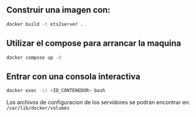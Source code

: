 ## Construir una imagen con:

```bash
docker build -t ets2server .
```

## Utilizar el compose para arrancar la maquina

```bash
docker compose up -d
```

## Entrar con una consola interactiva

```bash
docker exec -it <ID_CONTENEDOR> bash
```

Los archivos de configuracion de los servidores se podran encontrar en: `/var/lib/docker/volumes`
